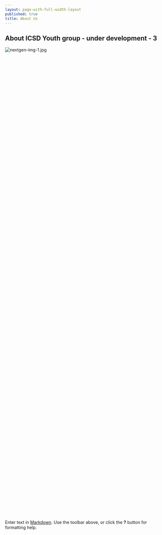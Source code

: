 ```yaml
---
layout: page-with-full-width-layout
published: true
title: About Us
---
```


## About ICSD Youth group - under development - 3
![nextgen-img-1.jpg]({{site.baseurl}}/media/nextgen-img-1.jpg)



<style>
  .img {
  	width: 100%;
    padding-top: 75%;
    background-position: 50% 50%;
    background-repeat: no-repeat;
    background-size: cover;
  }
</style>

<div class="row">
  <div class="col-3 gallery-image">
    <div class="img" style="background-image: url('/media/nextgen-img-1.jpg')"></div>
  </div>
  <div class="col-3 gallery-image">
    <div class="img" style="background-img:url(https://images.pexels.com/photos/956981/milky-way-starry-sky-night-sky-star-956981.jpeg?auto=compress&cs=tinysrgb&h=350);"></div>
  </div>
  <div class="col-3 gallery-image">
    <div class="img" style="background-image: url('/media/nextgen-img-2.jpg')"></div>
  </div>
  <div class="col-3 gallery-image">
    <div class="img" style="background-image: url('/media/nextgen-img-2.jpg')"></div>
  </div>
</div>


Enter text in [Markdown](http://daringfireball.net/projects/markdown/). Use the toolbar above, or click the **?** button for formatting help.
